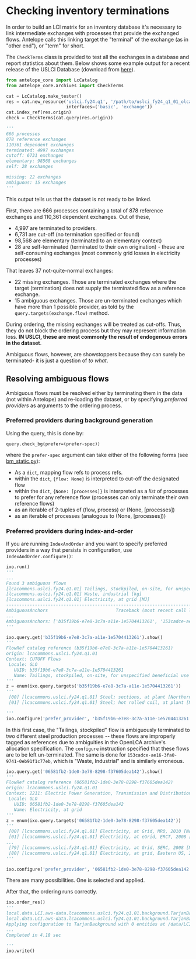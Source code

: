 # Checking inventory terminations

In order to build an LCI matrix for an inventory database it's necessary to link intermediate exchanges with 
processes that provide the exchanged flows.  Antelope calls this linking target the "terminal" of the exchange
(as in "other end"), or "term" for short.

The `CheckTerms` class is provided to test all the exchanges in a database and report statistics about them.
Below shows some example output for a recent release of the USLCI Database (download from 
[here](https://github.com/FLCAC-admin/uslci-content/blob/dev/downloads/uslci_fy24_q1_01_olca2_1_1_json_ld.zip)).

```python
from antelope_core import LcCatalog
from antelope_core.archives import CheckTerms

cat = LcCatalog.make_tester()
res = cat.new_resource('uslci.fy24.q1', '/path/to/uslci_fy24_q1_01_olca2_1_1_json_ld.zip', 'OpenLcaJsonLdArchive',
                       interfaces=('basic', 'exchange'))
cat.index_ref(res.origin)
check = CheckTerms(cat.query(res.origin))

'''
666 processes
878 reference exchanges
110361 dependent exchanges
terminated: 4997 exchanges
cutoff: 6731 exchanges
elementary: 98568 exchanges
self: 28 exchanges

missing: 22 exchanges
ambiguous: 15 exchanges
'''

```

This output tells us that the dataset is not ready to be linked.

First, there are 666 processes containing a total of 878 reference exchanges and 110,361 dependent exchanges. Out of 
these, 
 - 4,997 are terminated to providers.
 - 6,731 are cut-off (no termination specified or found)
 - 98,568 are elementary (terminated to an elementary context)
 - 28 are self-terminated (terminated to their own origination) - these are self-consuming exchanges (most commonly
grid losses in electricity processes)

That leaves 37 not-quite-normal exchanges:
 - 22 missing exchanges. Those are terminated exchanges where the target (termination) does not supply the terminated
flow as a reference exchange.
 - 15 ambiguous exchanges. Those are un-terminated exchanges which have more than 1 possible 
provider, as told by the `query.targets(exchange.flow)` method.

During ordering, the missing exchanges will be treated as cut-offs. Thus, they do not block the ordering process
but they may represent information loss.  **IN USLCI, these are most commonly the result of endogenous errors in
the dataset**. 

Ambiguous flows, however, are showstoppers because they can surely be terminated- it is just a question of *to what*.

## Resolving ambiguous flows

Ambiguous flows must be resolved either by terminating them in the data (not within Antelope) and re-loading the
dataset, or by specifying *preferred providers* as arguments to the ordering process.

### Preferred providers during background generation

Using the query, this is done by:

```
query.check_bg(prefer=(prefer-spec))
```

where the `prefer-spec` argument can take either of the following forms (see 
[bm_static.py](https://github.com/AntelopeLCA/background/blob/master/antelope_background/providers/bm_static.py#L99)): 
 - As a `dict`, mapping flow refs to process refs.
 - within the `dict`, `{flow: None}` is interpreted to cut-off the designated flow
 - within the `dict`, `{None: [processes]}` is interpreted as a *list* of processes to prefer for any reference flow
   (processes can only terminate their own reference flows)
 - as an iterable of 2-tuples of (flow, process) or (None, \[processes])
 - as an iterable of processes (analogous to (None, \[processes]))

### Preferred providers during index-and-order

If you are running `IndexAndOrder` and you want to specify preferred providers in a way that persists in configuration,
use `IndexAndOrder.configure()`:

```python
ixo.run()
'''
...
Found 3 ambiguous flows
[lcacommons.uslci.fy24.q1.01] Tailings, stockpiled, on-site, for unspecified beneficial use [kg]
[lcacommons.uslci.fy24.q1.01] Waste, industrial [kg]
[lcacommons.uslci.fy24.q1.01] Electricity, at grid [MJ]
---------------------------------------------------------------------------
AmbiguousAnchors                          Traceback (most recent call last)
...
AmbiguousAnchors: ['b35f19b6-e7e8-3c7a-a11e-1e5704413261', '153cadce-ae16-3fa0-9741-0eb91f1c77eb', '06581fb2-1de0-3e78-8298-f37605dea142']
'''

ixo.query.get('b35f19b6-e7e8-3c7a-a11e-1e5704413261').show()
'''
FlowRef catalog reference (b35f19b6-e7e8-3c7a-a11e-1e5704413261)
origin: lcacommons.uslci.fy24.q1.01
Context: CUTOFF Flows
 Locale: GLO
   UUID: b35f19b6-e7e8-3c7a-a11e-1e5704413261
   Name: Tailings, stockpiled, on-site, for unspecified beneficial use
'''
z = enum(ixo.query.targets('b35f19b6-e7e8-3c7a-a11e-1e5704413261'))
'''
 [00] [lcacommons.uslci.fy24.q1.01] Steel; sections, at plant [Northern America]
 [01] [lcacommons.uslci.fy24.q1.01] Steel; hot rolled coil, at plant [Northern America]

'''
ixo.configure('prefer_provider', 'b35f19b6-e7e8-3c7a-a11e-1e5704413261', None)
```

In this first case, the "Tailings, stockpiled" flow is ambiguously terminated to two different steel production
processes -- these flows are improperly tagged as references due to ambiguities in the OpenLCA archive's allocation
specification.  The `configure` instruction specified that these flows are to be left un-terminated.  The same is 
done for `153cadce-ae16-3fa0-9741-0eb91f1c77eb`, which is "Waste, Industrial" and is similarly erroneous.

```python
ixo.query.get('06581fb2-1de0-3e78-8298-f37605dea142').show()
'''
FlowRef catalog reference (06581fb2-1de0-3e78-8298-f37605dea142)
origin: lcacommons.uslci.fy24.q1.01
Context: 2211: Electric Power Generation, Transmission and Distribution
 Locale: GLO
   UUID: 06581fb2-1de0-3e78-8298-f37605dea142
   Name: Electricity, at grid
'''
z = enum(ixo.query.targets('06581fb2-1de0-3e78-8298-f37605dea142'))
'''
 [00] [lcacommons.uslci.fy24.q1.01] Electricity, at Grid, MRO, 2010 [Northern America]
 [01] [lcacommons.uslci.fy24.q1.01] Electricity, at eGrid, ERCT, 2008 [Northern America]
...
 [79] [lcacommons.uslci.fy24.q1.01] Electricity, at Grid, SERC, 2008 [Northern America]
 [80] [lcacommons.uslci.fy24.q1.01] Electricity, at grid, Eastern US, 2000 [Northern America]
'''

ixo.configure('prefer_provider', '06581fb2-1de0-3e78-8298-f37605dea142', z[67].external_ref)
```

There are many possibilities. One is selected and applied.

After that, the ordering runs correctly.

```python
ixo.order_res()
'''
local.data.LCI.aws-data.lcacommons.uslci.fy24.q1.01.background.TarjanBackground.29cd6bcb4e184a5cd1d01cec13212d06a8c9a315.mat: /data/LCI/aws-data/lcacommons.uslci.fy24.q1.01/background/TarjanBackground/29cd6bcb4e184a5cd1d01cec13212d06a8c9a315.mat
local.data.LCI.aws-data.lcacommons.uslci.fy24.q1.01.background.TarjanBackground.29cd6bcb4e184a5cd1d01cec13212d06a8c9a315.mat: Setting NSUUID (False) None
Applying configuration to TarjanBackground with 0 entities at /data/LCI/aws-data/lcacommons.uslci.fy24.q1.01/background/TarjanBackground/29cd6bcb4e184a5cd1d01cec13212d06a8c9a315.mat
...
Completed in 4.18 sec

'''
ixo.write()
```
